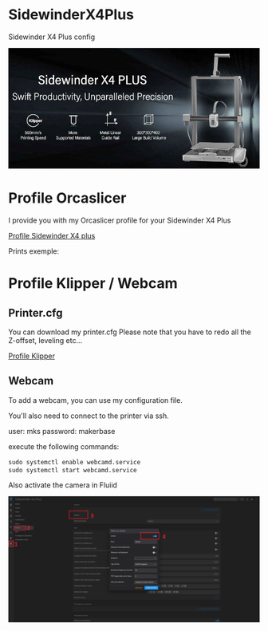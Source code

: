 # SidewinderX4Plus
Sidewinder X4 Plus config


![banniere](/img/Artillery-Sidewinder-X4-Plus-specs.jpg)


# Profile Orcaslicer


I provide you with my Orcaslicer profile for your Sidewinder X4 Plus

[Profile Sidewinder X4 plus](/Orcaslicer/Sidewinder%20X4%20PLUS.orca_printer)

Prints exemple:

# Profile Klipper / Webcam

## Printer.cfg

You can download my printer.cfg
Please note that you have to redo all the Z-offset, leveling etc...

[Profile Klipper](/Klipper/printer.cfg)

## Webcam

To add a webcam, you can use my configuration file.

You'll also need to connect to the printer via ssh.

user: mks
password: makerbase

execute the following commands:

```
sudo systemctl enable webcamd.service
sudo systemctl start webcamd.service
```

Also activate the camera in Fluiid

![REnableCam](/img/camfluiid.png)
